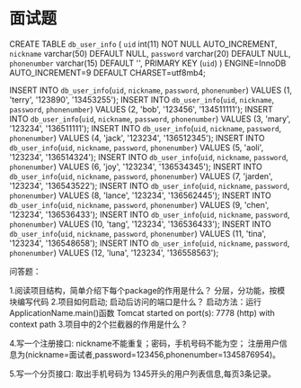 # 面试题

CREATE TABLE `db_user_info` (
  `uid` int(11) NOT NULL AUTO_INCREMENT,
  `nickname` varchar(50) DEFAULT NULL,
  `password` varchar(20) DEFAULT NULL,
  `phonenumber` varchar(15) DEFAULT '',
  PRIMARY KEY (`uid`)
) ENGINE=InnoDB AUTO_INCREMENT=9 DEFAULT CHARSET=utf8mb4;

INSERT INTO `db_user_info`(`uid`, `nickname`, `password`, `phonenumber`) VALUES (1, 'terry', '123890', '13453255');
INSERT INTO `db_user_info`(`uid`, `nickname`, `password`, `phonenumber`) VALUES (2, 'bob', '123456', '134511111');
INSERT INTO `db_user_info`(`uid`, `nickname`, `password`, `phonenumber`) VALUES (3, 'mary', '123234', '136511111');
INSERT INTO `db_user_info`(`uid`, `nickname`, `password`, `phonenumber`) VALUES (4, 'jack', '123234', '136512345');
INSERT INTO `db_user_info`(`uid`, `nickname`, `password`, `phonenumber`) VALUES (5, 'aoli', '123234', '136514324');
INSERT INTO `db_user_info`(`uid`, `nickname`, `password`, `phonenumber`) VALUES (6, 'joy', '123234', '136534345');
INSERT INTO `db_user_info`(`uid`, `nickname`, `password`, `phonenumber`) VALUES (7, 'jarden', '123234', '136543522');
INSERT INTO `db_user_info`(`uid`, `nickname`, `password`, `phonenumber`) VALUES (8, 'lance', '123234', '136562445');
INSERT INTO `db_user_info`(`uid`, `nickname`, `password`, `phonenumber`) VALUES (9, 'chen', '123234', '136536433');
INSERT INTO `db_user_info`(`uid`, `nickname`, `password`, `phonenumber`) VALUES (10, 'tang', '123234', '136536433');
INSERT INTO `db_user_info`(`uid`, `nickname`, `password`, `phonenumber`) VALUES (11, 'tina', '123234', '136548658');
INSERT INTO `db_user_info`(`uid`, `nickname`, `password`, `phonenumber`) VALUES (12, 'luna', '123234', '136558563');


问答题：

1.阅读项目结构，简单介绍下每个package的作用是什么？ 
分层，分功能，按模块编写代码
2.项目如何启动; 启动后访问的端口是什么？
启动方法：运行ApplicationName.main()函数
Tomcat started on port(s): 7778 (http) with context path
3.项目中的2个拦截器的作用是什么？

4.写一个注册接口:
    nickname不能重复；密码，手机号码不能为空；
    注册用户信息为(nickname=面试者,password=123456,phonenumber=1345876954)。

5.写一个分页接口:
    取出手机号码为 1345开头的用户列表信息,每页3条记录。